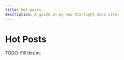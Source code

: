 ```yaml
---
title: Hot-posts
description: A guide in my new Starlight docs site.
---
```

# Hot Posts

TODO: Fill this in.
